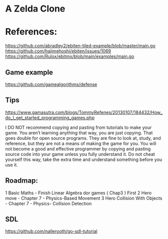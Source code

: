 # A Zelda Clone


# References:
https://github.com/abradley2/ebiten-tiled-example/blob/master/main.go
https://github.com/hajimehoshi/ebiten/issues/1069
https://github.com/Rulox/ebitmx/blob/main/examples/main.go

## Game example
https://github.com/gamealgorithms/defense

## Tips
https://www.gamasutra.com/blogs/TommyRefenes/20130107/184432/How_do_I_get_started_programming_games.php

I DO NOT recommend copying and pasting from tutorials to make your game. 
You aren’t learning anything that way, you are just copying. 
That goes double for open source programs. They are fine to look at, study, and reference, 
but they are not a means of making the game for you. You will not become a good and effective 
programmer by copying and pasting source code into your game unless you fully understand it. Do not cheat yourself this way, 
take the extra time and understand something before you use it.

## Roadmap:
1 Basic Maths - Finish Linear Algebra dor games ( Chap3 ) First
2 Hero move - Chapter 7 - Physics-Based Movement
3 Hero Collision With Objects - Chapter 7 - Physics- Collision Detection

## SDL
https://github.com/nallerooth/go-sdl-tutorial


